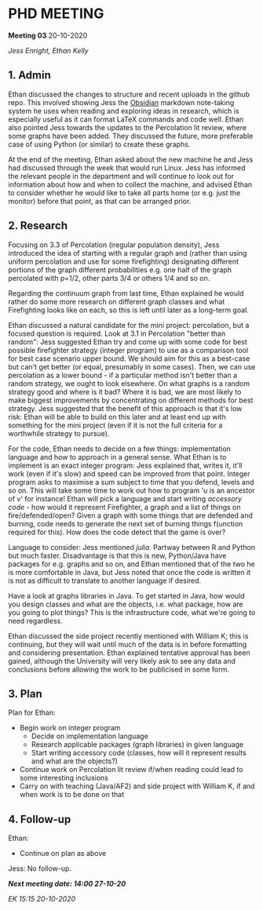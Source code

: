 # PHD MEETING

__Meeting 03__
20-10-2020

_Jess Enright,_
_Ethan Kelly_


## 1. Admin

Ethan discussed the changes to structure and recent uploads in the github repo. This involved showing Jess the [Obsidian](https://obsidian.md) markdown note-taking system he uses when reading and exploring ideas in research, which is especially useful as it can format LaTeX commands and code well. Ethan also pointed Jess towards the updates to the Percolation lit review, where some graphs have been added. They discussed the future, more preferable case of using Python (or similar) to create these graphs.

At the end of the meeting, Ethan asked about the new machine he and Jess had discussed through the week that would run Linux. Jess has informed the relevant people in the department and will continue to look out for information about how and when to collect the machine, and advised Ethan to consider whether he would like to take all parts home (or e.g. just the monitor) before that point, as that can be arranged prior.

## 2. Research

Focusing on 3.3 of Percolation (iregular population density), Jess introduced the idea of starting with a regular graph and (rather than using uniform percolation and use for some firefighting) designating different portions of the graph different probabilities e.g. one half of the graph percolated with p=1/2, other parts 3/4 or others 1/4 and so on.

Regarding the continuum graph from last time, Ethan explained he would rather do some more research on different graph classes and what Firefighting looks like on each, so this is left until later as a long-term goal. 

Ethan discussed a natural candidate for the mini project: percolation, but a focused question is required. Look at 3.1 in Percolation "better than random": Jess suggested Ethan try and come up with some code for best possible firefighter strategy (integer program) to use as a comparison tool for best case scenario upper bound. We should aim for this as a best-case but can't get better (or equal, presumably in some cases). Then, we can use percolation as a lower bound - if a particular method isn't better than a random strategy, we ought to look elsewhere. On what graphs is a random strategy good and where is it bad? Where it is bad, we are most likely to make biggest improvements by concentrating on different methods for best strategy. Jess suggested that the benefit of this approach is that it's low risk: Ethan will be able to build on this later and at least end up with something for the mini project (even if it is not the full criteria for a worthwhile strategy to pursue).

For the code, Ethan needs to decide on a few things: implementation language and how to approach in a general sense. What Ethan is to implement is an exact integer program: Jess explained that, writes it, it'll work (even if it's slow) and speed can be improved from that point. Integer program asks to maximise a sum subject to time that you defend, levels and so on. This will take some time to work out how to program 'u is an ancestor of v' for instance! Ethan will pick a language and start writing _accessory code_ - how would it represent Firefighter, a graph and a list of things on fire/defended/open? Given a graph with some things that are defended and burning, code needs to generate the next set of burning things f(unction required for this). How does the code detect that the game is over?

Language to consider: Jess mentioned _julia_. Partway between R and Python but much faster. Disadvantage is that this is new, Python/Java have packages for e.g. graphs and so on, and Ethan mentioned that of the two he is more comfortable in Java, but Jess noted that once the code is written it is not as difficult to translate to another language if desired.

Have a look at graphs libraries in Java. To get started in Java, how would you design classes and what are the objects, i.e. what package, how are you going to plot things? This is the infrastructure code, what we're going to need regardless.

Ethan discussed the side project recently mentioned with William K; this is continuing, but they will wait until much of the data is in before formatting and considering presentation. Ethan explained tentative approval has been gained, although the University will very likely ask to see any data and conclusions before allowing the work to be publicised in some form.

## 3. Plan

Plan for Ethan:
* Begin work on integer program
  * Decide on implementation language
  * Research applicable packages (graph libraries) in given language
  * Start writing accessory code (classes, how will it represent results and what are the objects?)
* Continue work on Percolation lit review if/when reading could lead to some interesting inclusions
* Carry on with teaching (Java/AF2) and side project with William K, if and when work is to be done on that

## 4. Follow-up

Ethan:
* Continue on plan as above

Jess: No follow-up.


**_Next meeting date: 14:00 27-10-20_**



_EK 15:15 20-10-2020_
